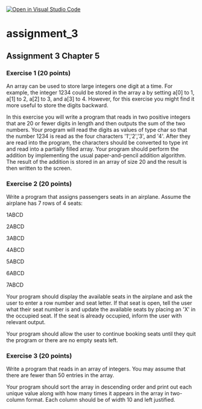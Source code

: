 [![Open in Visual Studio Code](https://classroom.github.com/assets/open-in-vscode-718a45dd9cf7e7f842a935f5ebbe5719a5e09af4491e668f4dbf3b35d5cca122.svg)](https://classroom.github.com/online_ide?assignment_repo_id=12133339&assignment_repo_type=AssignmentRepo)
# assignment_3


## Assignment 3 Chapter 5

### Exercise 1 (20 points)

An array can be used to store large integers one digit at a time. For example,
the integer 1234 could be stored in the array a by setting a[0] to 1, a[1] to 2,
a[2] to 3, and a[3] to 4. However, for this exercise you might find it more useful
to store the digits backward.


In this exercise you will write a program that reads in two positive integers that
are 20 or fewer digits in length and then outputs the sum of the two numbers. Your
program will read the digits as values of type char so that the number 1234 is read
as the four characters '1','2','3', and '4'. After they are read into the program,
the characters should be converted to type int and read into a partially filled array.
Your program should perform the addition by implementing the usual paper-and-pencil
addition algorithm. The result of the addition is stored in an array of size 20 and
the result is then written to the screen.

### Exercise 2 (20 points)

Write a program that assigns passengers seats in an airplane. Assume the airplane
has 7 rows of 4 seats:

1ABCD

2ABCD

3ABCD

4ABCD

5ABCD

6ABCD

7ABCD

Your program should display the available seats in the airplane and ask the user to enter
a row number and seat letter. If that seat is open, tell the user what their seat number
is and update the available seats by placing an 'X' in the occupied seat. If the seat is
already occupied, inform the user with relevant output.

Your program should allow the user to continue booking seats until they quit the program
or there are no empty seats left.

### Exercise 3 (20 points)

Write a program that reads in an array of integers. You may assume that there
are fewer than 50 entries in the array.

Your program should sort the array in descending order and print out each
unique value along with how many times it appears in the array in two-column
format. Each column should be of width 10 and left justified.

